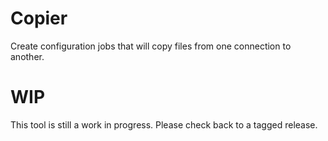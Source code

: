 # Copier

Create configuration jobs that will copy files from one connection to another.

# WIP

This tool is still a work in progress.  Please check back to a tagged release.
